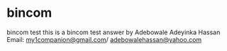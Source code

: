 # bincom
bincom test
this is a bincom test answer by Adebowale Adeyinka Hassan 
Email: my1companion@gmail.com/ adebowalehassan@yahoo.com
